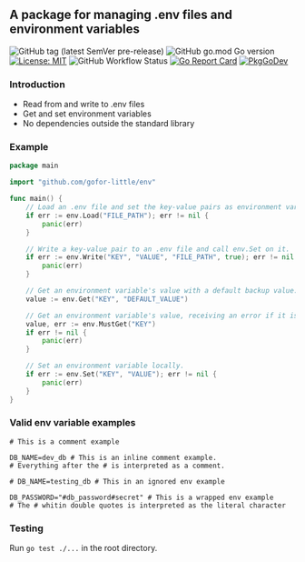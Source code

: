 ## A package for managing .env files and environment variables

![GitHub tag (latest SemVer pre-release)](https://img.shields.io/github/v/tag/gofor-little/env?include_prereleases)
![GitHub go.mod Go version](https://img.shields.io/github/go-mod/go-version/gofor-little/env)
[![License: MIT](https://img.shields.io/badge/License-MIT-yellow.svg)](https://raw.githubusercontent.com/gofor-little/env/main/LICENSE)
![GitHub Workflow Status](https://img.shields.io/github/actions/workflow/status/gofor-little/env/ci.yaml?branch=main)
[![Go Report Card](https://goreportcard.com/badge/github.com/gofor-little/env)](https://goreportcard.com/report/github.com/gofor-little/env)
[![PkgGoDev](https://pkg.go.dev/badge/github.com/gofor-little/env)](https://pkg.go.dev/github.com/gofor-little/env)

### Introduction
* Read from and write to .env files
* Get and set environment variables
* No dependencies outside the standard library

### Example
```go
package main

import "github.com/gofor-little/env"

func main() {
	// Load an .env file and set the key-value pairs as environment variables.
	if err := env.Load("FILE_PATH"); err != nil {
		panic(err)
	}

	// Write a key-value pair to an .env file and call env.Set on it.
	if err := env.Write("KEY", "VALUE", "FILE_PATH", true); err != nil {
		panic(err)
	}

	// Get an environment variable's value with a default backup value.
	value := env.Get("KEY", "DEFAULT_VALUE")

	// Get an environment variable's value, receiving an error if it is not set or is empty.
	value, err := env.MustGet("KEY")
	if err != nil {
		panic(err)
	}

	// Set an environment variable locally.
	if err := env.Set("KEY", "VALUE"); err != nil {
		panic(err)
	}
}
```

### Valid env variable examples
```env
# This is a comment example

DB_NAME=dev_db # This is an inline comment example.
# Everything after the # is interpreted as a comment.

# DB_NAME=testing_db # This in an ignored env example

DB_PASSWORD="#db_password#secret" # This is a wrapped env example
# The # whitin double quotes is interpreted as the literal character 
```

### Testing
Run ```go test ./...``` in the root directory.
